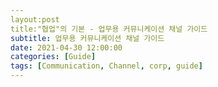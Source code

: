 ```yaml
---
layout:post
title:"협업"의 기본 - 업무용 커뮤니케이션 채널 가이드
subtitle: 업무용 커뮤니케이션 채널 가이드
date: 2021-04-30 12:00:00
categories: [Guide]
tags: [Communication, Channel, corp, guide]
---
```

